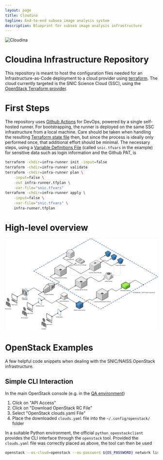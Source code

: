 ```yaml
---
layout: page
title: Cloudina
tagline: End-to-end subsea image analysis system
description: Blueprint for subsea image analysis infrastructure
---
```

![Cloudina](https://github.com/ocean-data-factory-sweden/kso-infra/raw/feature/add-logo/docs/logo.png)
# Cloudina Infrastructure Repository

This repository is meant to host the configuration files needed for an
Infrastructure-as-Code deployment to a cloud provider using
[terraform](https://www.terraform.io/intro).
The cloud currently targeted is the SNIC Science Cloud (SSC), using the
[OpenStack Terraform
provider](https://registry.terraform.io/providers/terraform-provider-openstack/openstack/latest).


# First Steps

The repository uses [Github Actions](https://docs.github.com/en/actions) for
DevOps, powered by a single self-hosted runner. For bootstrapping, the runner
is deployed on the same SSC infrastructure from a local machine. Care should be
taken when handling the resulting [Terraform state
file](https://www.terraform.io/language/state) then, but since the process is
ideally only performed once, that additional effort should be minimal. The
necessary steps, using a [Variable Definitions
File](https://www.terraform.io/language/values/variables#variable-definitions-tfvars-files)
(called `snic.tfvars` in the example) for sensitive data such as login
information and the Github PAT, is

```bash
terraform -chdir=infra-runner init -input=false
terraform -chdir=infra-runner validate
terraform -chdir=infra-runner plan \
    -input=false \
    -out infra-runner.tfplan \
    -var-file="snic.tfvars"
terraform -chdir=infra-runner apply \
    -input=false \
    -var-file="snic.tfvars" \
    infra-runner.tfplan
```

# High-level overview

![Infrastructure overview](./assets/img/cloudina_infrastructure_overview.png)


# OpenStack Examples

A few helpful code snippets when dealing with the SNIC/NAISS OpenStack infrastructure.

## Simple CLI Interaction

In the main OpenStack console (e.g. in the [QA environment](https://east-1.cloud.snic.se))

1. Click on "API Access"
1. Click on "Download OpenStack RC File"
1. Select "OpenStack clouds.yaml File"
1. Place the downloaded `clouds.yaml` file into the `~/.config/openstack/` folder

In a suitable Python environment, the official `python_openstackclient`
provides the CLI interface through the `openstack` tool. Provided the
`clouds.yaml` file was correctly placed as above, the tool can then be used

```bash
openstack --os-cloud=openstack --os-password ${OS_PASSWORD} network list
```
